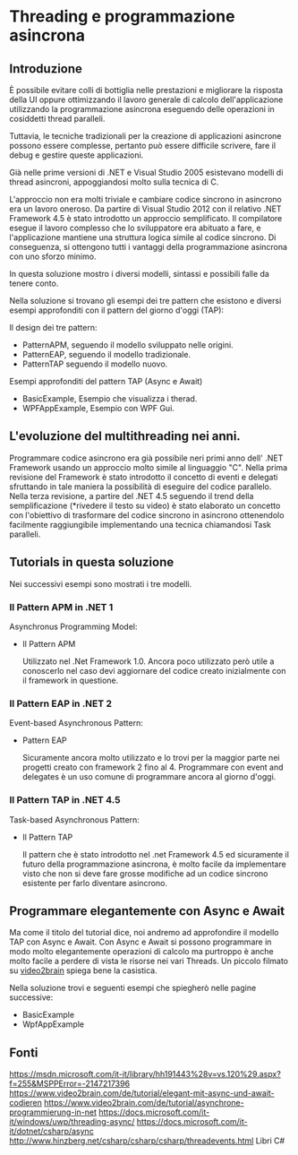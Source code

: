 # Threading e programmazione asincrona

## Introduzione
È possibile evitare colli di bottiglia nelle prestazioni e migliorare la risposta della UI oppure ottimizzando il lavoro generale di calcolo dell'applicazione utilizzando la programmazione asincrona eseguendo delle operazioni in cosiddetti thread paralleli.  

Tuttavia, le tecniche tradizionali per la creazione di applicazioni asincrone possono essere complesse, pertanto può essere difficile scrivere, fare il debug e gestire queste applicazioni.

Già nelle prime versioni di .NET e Visual Studio 2005 esistevano modelli di thread asincroni, appoggiandosi molto sulla tecnica di C.

L'approccio non era molti triviale e cambiare codice sincrono in asincrono era un lavoro oneroso. Da partire di Visual Studio 2012 con il relativo .NET Framework 4.5 è stato introdotto un approccio semplificato. Il compilatore esegue il lavoro complesso che lo sviluppatore era abituato a fare, e l'applicazione mantiene una struttura logica simile al codice sincrono. Di conseguenza, si ottengono tutti i vantaggi della programmazione asincrona con uno sforzo minimo.

In questa soluzione mostro i diversi modelli, sintassi e possibili falle da tenere conto.

Nella soluzione si trovano gli esempi dei tre pattern che esistono e diversi esempi approfonditi con il pattern del giorno d'oggi (TAP):

Il design dei tre pattern:
- PatternAPM, seguendo il modello sviluppato nelle origini.
- PatternEAP, seguendo il modello tradizionale.
- PatternTAP seguendo il modello nuovo.

Esempi approfonditi del pattern TAP (Async e Await)
- BasicExample, Esempio che visualizza i therad.
- WPFAppExample, Esempio con WPF Gui.

## L'evoluzione del multithreading nei anni.
Programmare codice asincrono era già possibile neri primi anno dell' .NET Framework usando un approccio molto simile al linguaggio "C".
Nella prima revisione del Framework è stato introdotto il concetto di eventi e delegati sfruttando in tale maniera la possibilità di eseguire del codice parallelo.
Nella terza revisione, a partire del .NET 4.5 seguendo il trend della semplificazione (*rivedere il testo su video) è stato elaborato un concetto con l'obiettivo di trasformare del codice sincrono in asincrono ottenendolo facilmente raggiungibile implementando una tecnica chiamandosi Task paralleli.

## Tutorials in questa soluzione
Nei successivi esempi sono mostrati i tre modelli.

### Il Pattern APM in .NET 1
Asynchronus Programming Model:

- Il Pattern APM

  Utilizzato nel .Net Framework 1.0. Ancora poco utilizzato però utile a conoscerlo nel caso devi aggiornare del codice creato inizialmente con il framework in questione.

### Il Pattern EAP in .NET 2
Event-based Asynchronous Pattern:

- Pattern EAP

   Sicuramente ancora molto utilizzato e lo trovi per la maggior parte nei progetti creato con framework 2 fino al 4. Programmare con event and delegates è un uso comune di programmare ancora al giorno d'oggi.

### Il Pattern TAP in .NET 4.5

Task-based Asynchronous Pattern:

- Il Pattern TAP

  Il pattern che è stato introdotto nel .net Framework 4.5 ed sicuramente il futuro della programmazione asincrona, è molto facile da implementare visto che non si deve fare grosse modifiche ad un codice sincrono esistente per farlo diventare asincrono.

## Programmare elegantemente con Async e Await

Ma come il titolo del tutorial dice, noi andremo ad approfondire il modello TAP con Async e Await.
Con Async e Await si possono programmare in modo molto elegantemente operazioni di calcolo ma purtroppo è anche molto facile a perdere di vista le risorse nei vari Threads.
Un piccolo filmato su [video2brain](https://www.video2brain.com/de/tutorial/elegant-mit-async-und-await-codieren) spiega bene la casistica.

Nella soluzione trovi e seguenti esempi che spiegherò nelle pagine successive:
- BasicExample
- WpfAppExample
	
## Fonti
https://msdn.microsoft.com/it-it/library/hh191443%28v=vs.120%29.aspx?f=255&MSPPError=-2147217396
https://www.video2brain.com/de/tutorial/elegant-mit-async-und-await-codieren
https://www.video2brain.com/de/tutorial/asynchrone-programmierung-in-net
https://docs.microsoft.com/it-it/windows/uwp/threading-async/
https://docs.microsoft.com/it-it/dotnet/csharp/async
http://www.hinzberg.net/csharp/csharp/csharp/threadevents.html
Libri C#